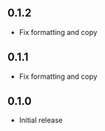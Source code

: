 ## 0.1.2

* Fix formatting and copy

## 0.1.1

* Fix formatting and copy

## 0.1.0

* Initial release